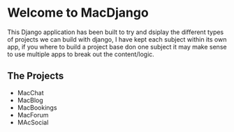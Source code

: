 # Welcome to MacDjango

This Django application has been built to try and dsiplay the different types of projects we can build with django, I have kept each subject within its own app, if you where to build a project base don one subject it may make sense to use multiple apps to break out the content/logic. 


## The Projects

 - MacChat
 - MacBlog
 - MacBookings
 - MacForum
 - MAcSocial
